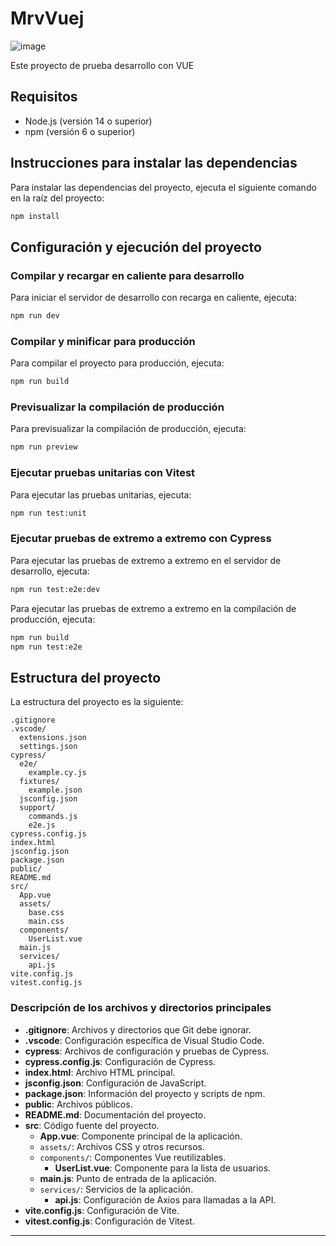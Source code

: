 # MrvVuej
![image](https://github.com/user-attachments/assets/b16da2dd-ab02-481e-9922-59f418f608f6)

Este proyecto de prueba desarrollo con VUE

## Requisitos

- Node.js (versión 14 o superior)
- npm (versión 6 o superior)

## Instrucciones para instalar las dependencias

Para instalar las dependencias del proyecto, ejecuta el siguiente comando en la raíz del proyecto:

```sh
npm install
```

## Configuración y ejecución del proyecto

### Compilar y recargar en caliente para desarrollo

Para iniciar el servidor de desarrollo con recarga en caliente, ejecuta:

```sh
npm run dev
```

### Compilar y minificar para producción

Para compilar el proyecto para producción, ejecuta:

```sh
npm run build
```

### Previsualizar la compilación de producción

Para previsualizar la compilación de producción, ejecuta:

```sh
npm run preview
```

### Ejecutar pruebas unitarias con Vitest

Para ejecutar las pruebas unitarias, ejecuta:

```sh
npm run test:unit
```

### Ejecutar pruebas de extremo a extremo con Cypress

Para ejecutar las pruebas de extremo a extremo en el servidor de desarrollo, ejecuta:

```sh
npm run test:e2e:dev
```

Para ejecutar las pruebas de extremo a extremo en la compilación de producción, ejecuta:

```sh
npm run build
npm run test:e2e
```

## Estructura del proyecto

La estructura del proyecto es la siguiente:

```
.gitignore
.vscode/
  extensions.json
  settings.json
cypress/
  e2e/
    example.cy.js
  fixtures/
    example.json
  jsconfig.json
  support/
    commands.js
    e2e.js
cypress.config.js
index.html
jsconfig.json
package.json
public/
README.md
src/
  App.vue
  assets/
    base.css
    main.css
  components/
    UserList.vue
  main.js
  services/
    api.js
vite.config.js
vitest.config.js
```

### Descripción de los archivos y directorios principales

- **.gitignore**: Archivos y directorios que Git debe ignorar.
- **.vscode**: Configuración específica de Visual Studio Code.
- **cypress**: Archivos de configuración y pruebas de Cypress.
- **cypress.config.js**: Configuración de Cypress.
- **index.html**: Archivo HTML principal.
- **jsconfig.json**: Configuración de JavaScript.
- **package.json**: Información del proyecto y scripts de npm.
- **public**: Archivos públicos.
- **README.md**: Documentación del proyecto.
- **src**: Código fuente del proyecto.
  - **App.vue**: Componente principal de la aplicación.
  - `assets/`: Archivos CSS y otros recursos.
  - `components/`: Componentes Vue reutilizables.
    - **UserList.vue**: Componente para la lista de usuarios.
  - **main.js**: Punto de entrada de la aplicación.
  - `services/`: Servicios de la aplicación.
    - **api.js**: Configuración de Axios para llamadas a la API.
- **vite.config.js**: Configuración de Vite.
- **vitest.config.js**: Configuración de Vitest.

---
